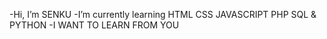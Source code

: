 -Hi, I’m SENKU
-I’m currently learning HTML CSS JAVASCRIPT PHP SQL & PYTHON
-I WANT TO LEARN FROM YOU
